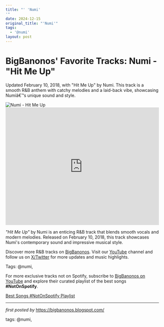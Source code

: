 ```yaml
---
title: "' 'Numi'
'"
date: 2024-12-15
original_title: "'Numi'"
tags:
  - '@numi'
layout: post
---
```

<!-- Post Title -->
<h1 >BigBanonos' Favorite Tracks: Numi - "Hit Me Up"</h1> <!-- Introductory Text -->
<p >Updated February 10, 2018, with "Hit Me Up" by Numi. This track is a smooth R&B anthem with catchy melodies and a laid-back vibe, showcasing Numiâ€™s unique sound and style.</p> <!-- Featured Image -->
<div > <img src="https://i.scdn.co/image/ab67616d00001e02453338c91035ebc0c11252d6" alt="Numi - Hit Me Up" />
</div> <!-- YouTube Video Embed -->
<div > <iframe width="100%" height="385" src="https://www.youtube.com/embed/a-bkf-N1w3A" title="Numi - Hit Me Up [Audio]" frameborder="0" allow="accelerometer; autoplay; clipboard-write; encrypted-media; gyroscope; picture-in-picture; web-share" referrerpolicy="strict-origin-when-cross-origin" allowfullscreen></iframe>
</div> <!-- Song Information -->
<div > <p><em>"Hit Me Up"</em> by Numi is an enticing R&B track that blends smooth vocals and modern melodies. Released on February 10, 2018, this track showcases Numi's contemporary sound and impressive musical style.</p>
</div> <!-- Footer Links -->
<div > <p>Discover more R&B tracks on <a href="https://bigbanonos.blogspot.com/" target="_blank">BigBanonos</a>. Visit our <a href="https://www.youtube.com/@BigBanonos" target="_blank">YouTube</a> channel and follow us on <a href="https://x.com/bigbanonos" target="_blank">X/Twitter</a> for more updates and music highlights.</p>
</div> <!-- Tags -->
<p >Tags: @numi,</p>


<!--Subscribe and Playlist Links-->
<div>
    <p>For more exclusive tracks not on Spotify, subscribe to <a href="https://www.youtube.com/@BigBanonos" target="_blank">BigBanonos on YouTube</a> and explore their curated playlist of the best songs <strong>#NotOnSpotify</strong>.</p>
    <p><a href="https://www.youtube.com/playlist?list=PLtuNtuTatqI0kFahUCbtbfenC_ET5O_tr" target="_blank">Best Songs #NotOnSpotify Playlist<br /></a></p></div>

<hr />

<p><em>first posted by</em> <a href="https://bigbanonos.blogspot.com/" rel="noopener" target="_new">https://bigbanonos.blogspot.com/</a></p>

<p>tags: @numi,</p>
